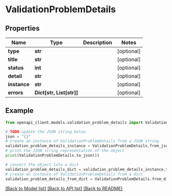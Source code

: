 # ValidationProblemDetails


## Properties

Name | Type | Description | Notes
------------ | ------------- | ------------- | -------------
**type** | **str** |  | [optional] 
**title** | **str** |  | [optional] 
**status** | **int** |  | [optional] 
**detail** | **str** |  | [optional] 
**instance** | **str** |  | [optional] 
**errors** | **Dict[str, List[str]]** |  | [optional] 

## Example

```python
from openapi_client.models.validation_problem_details import ValidationProblemDetails

# TODO update the JSON string below
json = "{}"
# create an instance of ValidationProblemDetails from a JSON string
validation_problem_details_instance = ValidationProblemDetails.from_json(json)
# print the JSON string representation of the object
print(ValidationProblemDetails.to_json())

# convert the object into a dict
validation_problem_details_dict = validation_problem_details_instance.to_dict()
# create an instance of ValidationProblemDetails from a dict
validation_problem_details_from_dict = ValidationProblemDetails.from_dict(validation_problem_details_dict)
```
[[Back to Model list]](../README.md#documentation-for-models) [[Back to API list]](../README.md#documentation-for-api-endpoints) [[Back to README]](../README.md)


